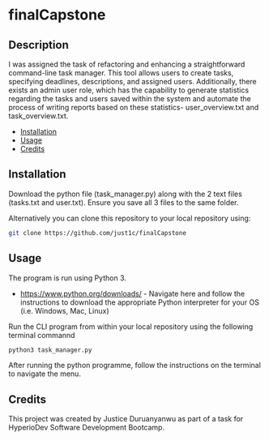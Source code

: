# finalCapstone

## Description
I was assigned the task of refactoring and enhancing a straightforward command-line task manager. This tool allows users to create tasks, specifying deadlines, descriptions, and assigned users. Additionally, there exists an admin user role, which has the capability to generate statistics regarding the tasks and users saved within the system and automate the process of writing reports based on these statistics- user_overview.txt and task_overview.txt.

- [Installation](#installation)
- [Usage](#usage)
- [Credits](#credits)

## Installation
Download the python file (task_manager.py) along with the 2 text files (tasks.txt and user.txt). Ensure you save all 3 files to the same folder.

Alternatively you can clone this repository to your local repository using:

```sh
git clone https://github.com/just1c/finalCapstone
```

## Usage

The program is run using Python 3.

* https://www.python.org/downloads/   - Navigate here and follow the instructions to download the appropriate Python interpreter for your OS (i.e. Windows, Mac, Linux)

Run the CLI program from within your local repository using the following terminal commannd 

```sh
python3 task_manager.py
```

After running the python programme, follow the instructions on the terminal to navigate the menu.


## Credits
This project was created by Justice Duruanyanwu as part of a task for HyperioDev Software Development Bootcamp.
